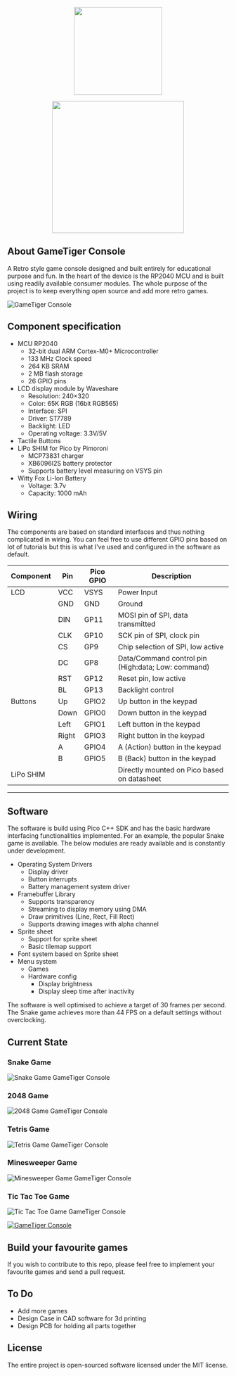 <p align="center">
    <img src="docs/tiger.png" width="200">
</p>
<p align="center">
    <img src="docs/gametiger.png" width="300"></p>
</p>

## About GameTiger Console

A Retro style game console designed and built entirely for educational purpose and fun. In the heart of the device is the RP2040 MCU and is built using readily available consumer modules. The whole purpose of the project is to keep everything open source and add more retro games.


![GameTiger Console](/docs/gametiger.jpg)


## Component specification

*  MCU RP2040
    *  32-bit dual ARM Cortex-M0+ Microcontroller
    *  133 MHz Clock speed
    *  264 KB SRAM
    *  2 MB flash storage
    *  26 GPIO pins
*  LCD display module by Waveshare
    *  Resolution: 240×320
    *  Color: 65K RGB (16bit RGB565)
    *  Interface: SPI
    *  Driver: ST7789
    *  Backlight: LED
    *  Operating voltage: 3.3V/5V
*  Tactile Buttons
*  LiPo SHIM for Pico by Pimoroni
    *  MCP73831 charger
    *  XB6096I2S battery protector
    *  Supports battery level measuring on VSYS pin
*  Witty Fox Li-Ion Battery
    *  Voltage: 3.7v
    *  Capacity: 1000 mAh


## Wiring 

The components are based on standard interfaces and thus nothing complicated in wiring. You can feel free to use different GPIO pins based on lot of tutorials but this is what I've used and configured in the software as default. 

| Component | Pin | Pico GPIO | Description |
|--|--|--|--|
|LCD|VCC|VSYS|Power Input|
||GND|GND|Ground|
||DIN|GP11|MOSI pin of SPI, data transmitted|
||CLK|GP10|SCK pin of SPI, clock pin|
||CS|GP9|Chip selection of SPI, low active|
||DC|GP8|Data/Command control pin (High:data; Low: command)|
||RST|GP12|Reset pin, low active|
||BL|GP13|Backlight control|
|Buttons|Up|GPIO2|Up button in the keypad|
||Down|GPIO0|Down button in the keypad|
||Left|GPIO1|Left button in the keypad|
||Right|GPIO3|Right button in the keypad|
||A|GPIO4|A (Action) button in the keypad|
||B|GPIO5|B (Back) button in the keypad|
|LiPo SHIM| | | Directly mounted on Pico based on datasheet|
____

## Software
The software is build using Pico C++ SDK and has the basic hardware interfacing functionalities implemented. For an example, the popular Snake game is available. The below modules are ready available and is constantly under development. 

* Operating System Drivers
    * Display driver
    * Button interrupts
    * Battery management system driver
* Framebuffer Library
    * Supports transparency
    * Streaming to display memory using DMA
    * Draw primitives (Line, Rect, Fill Rect)
    * Supports drawing images with alpha channel
* Sprite sheet 
    * Support for sprite sheet 
    * Basic tilemap support
* Font system based on Sprite sheet
* Menu system
    * Games
    * Hardware config
        * Display brightness
        * Display sleep time after inactivity

The software is well optimised to achieve a target of 30 frames per second. The Snake game achieves more than 44 FPS on a default settings without overclocking. 

## Current State

### Snake Game
![Snake Game GameTiger Console](/docs/snake.png)

### 2048 Game
![2048 Game GameTiger Console](/docs/2048.png)

### Tetris Game
![Tetris Game GameTiger Console](/docs/tetris.png)

### Minesweeper Game
![Minesweeper Game GameTiger Console](/docs/minesweeper.png)

### Tic Tac Toe Game
![Tic Tac Toe Game GameTiger Console](/docs/tictactoe.png)

[![GameTiger Console](https://img.youtube.com/vi/edIZAm9zVC8/0.jpg)](https://youtu.be/edIZAm9zVC8)


## Build your favourite games
If you wish to contribute to this repo, please feel free to implement your favourite games and send a pull request. 

## To Do
* Add more games
* Design Case in CAD software for 3d printing
* Design PCB for holding all parts together


## License
The entire project is open-sourced software licensed under the MIT license.